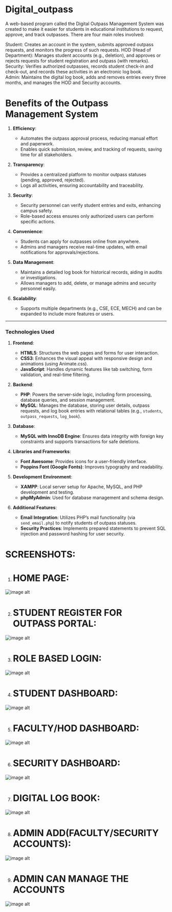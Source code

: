 # Digital_outpass
A web-based program called the Digital Outpass Management System was created to make it easier for students in educational institutions to request, approve, and track outpasses. There are four main roles involved:

Student: Creates an account in the system, submits approved outpass requests, and monitors the progress of such requests.
HOD (Head of Department): Manages student accounts (e.g., deletion), and approves or rejects requests for student registration and outpass (with remarks).
Security: Verifies authorized outpasses, records student check-in and check-out, and records these activities in an electronic log book.  
Admin: Maintains the digital log book, adds and removes entries every three months, and manages the HOD and Security accounts.


# Benefits of the Outpass Management System

1. **Efficiency**:
   - Automates the outpass approval process, reducing manual effort and paperwork.
   - Enables quick submission, review, and tracking of requests, saving time for all stakeholders.

2. **Transparency**:
   - Provides a centralized platform to monitor outpass statuses (pending, approved, rejected).
   - Logs all activities, ensuring accountability and traceability.

3. **Security**:
   - Security personnel can verify student entries and exits, enhancing campus safety.
   - Role-based access ensures only authorized users can perform specific actions.

4. **Convenience**:
   - Students can apply for outpasses online from anywhere.
   - Admins and managers receive real-time updates, with email notifications for approvals/rejections.

5. **Data Management**:
   - Maintains a detailed log book for historical records, aiding in audits or investigations.
   - Allows managers to add, delete, or manage admins and security personnel easily.

6. **Scalability**:
   - Supports multiple departments (e.g., CSE, ECE, MECH) and can be expanded to include more features or users.

---

### Technologies Used

1. **Frontend**:
   - **HTML5**: Structures the web pages and forms for user interaction.
   - **CSS3**: Enhances the visual appeal with responsive design and animations (using Animate.css).
   - **JavaScript**: Handles dynamic features like tab switching, form validation, and real-time filtering.

2. **Backend**:
   - **PHP**: Powers the server-side logic, including form processing, database queries, and session management.
   - **MySQL**: Manages the database, storing user details, outpass requests, and log book entries with relational tables (e.g., `students`, `outpass_requests`, `log_book`).

3. **Database**:
   - **MySQL with InnoDB Engine**: Ensures data integrity with foreign key constraints and supports transactions for safe deletions.

4. **Libraries and Frameworks**:
   - **Font Awesome**: Provides icons for a user-friendly interface.
   - **Poppins Font (Google Fonts)**: Improves typography and readability.

5. **Development Environment**:
   - **XAMPP**: Local server setup for Apache, MySQL, and PHP development and testing.
   - **phpMyAdmin**: Used for database management and schema design.

6. **Additional Features**:
   - **Email Integration**: Utilizes PHP’s mail functionality (via `send_email.php`) to notify students of outpass statuses.
   - **Security Practices**: Implements prepared statements to prevent SQL injection and password hashing for user security.
# SCREENSHOTS:
1. # HOME PAGE:
![image alt](https://github.com/SANTHOSHBAGADI/Digital_outpass/blob/main/project%20shots/landing.png)

2. # STUDENT REGISTER FOR OUTPASS PORTAL:
![image alt]( https://github.com/SANTHOSHBAGADI/Digital_outpass/blob/main/project%20shots/stu%20register.png)

3. # ROLE BASED LOGIN:
![image alt]( https://github.com/SANTHOSHBAGADI/Digital_outpass/blob/main/project%20shots/role%20base%20login.png)

4. # STUDENT DASHBOARD:
![image alt]( https://github.com/SANTHOSHBAGADI/Digital_outpass/blob/main/project%20shots/Screenshot%202025-04-25%20230142.png)

5. # FACULTY/HOD DASHBOARD:
![image alt]( https://github.com/SANTHOSHBAGADI/Digital_outpass/blob/main/project%20shots/Screenshot%202025-04-25%20230240.png)

6. # SECURITY DASHBOARD:
![image alt]( https://github.com/SANTHOSHBAGADI/Digital_outpass/blob/main/project%20shots/Screenshot%202025-04-25%20231942.png)

7. # DIGITAL LOG BOOK:
![image alt]( https://github.com/SANTHOSHBAGADI/Digital_outpass/blob/main/project%20shots/Screenshot%202025-04-25%20231957.png)

8. # ADMIN ADD(FACULTY/SECURITY ACCOUNTS):
![image alt](https://github.com/SANTHOSHBAGADI/Digital_outpass/blob/main/project%20shots/Screenshot%202025-04-25%20231834.png)

9. # ADMIN CAN MANAGE THE ACCOUNTS
![image alt]( https://github.com/SANTHOSHBAGADI/Digital_outpass/blob/main/project%20shots/Screenshot%202025-04-25%20231834.png)

